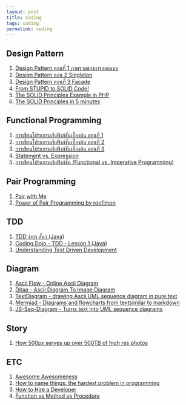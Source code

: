 ```yaml
---
layout: post
title: Coding
tags: coding
permalink: coding
---
```


## Design Pattern
1. [Design Pattern ตอนที่ 1 ภาพรวมของการออกแบบ](https://www.youtube.com/watch?v=XNQs1Z1qz64)
2. [Design Pattern ตอน 2 Singleton](https://www.youtube.com/watch?v=7aTPriFeqwE)
3. [Design Pattern ตอนที่ 3 Facade](https://www.youtube.com/watch?v=uk4KcSWVVW8)
4. [From STUPID to SOLID Code!](http://williamdurand.fr/2013/07/30/from-stupid-to-solid-code/#single-responsibility-principle)
5. [The SOLID Principles Example in PHP](http://code.tutsplus.com/series/the-solid-principles--cms-634)
6. [The SOLID Principles in 5 minutes](https://www.youtube.com/playlist?list=PLs8F9-fy20QQ3UcgiFCcoyhXn5T0bq_3G)

## Functional Programming
1. [การเขียนโปรแกรมเชิงฟังก์ชันเบื้องต้น ตอนที่ 1](https://www.youtube.com/watch?v=WFYfF-jjD70)
2. [การเขียนโปรแกรมเชิงฟังก์ชันเบื้องต้น ตอนที่ 2](https://www.youtube.com/watch?v=FtUWlO-zvLU)
3. [การเขียนโปรแกรมเชิงฟังก์ชันเบื้องต้น ตอนที่ 3](https://www.youtube.com/watch?v=IqRm27tuBYI)
4. [Statement vs.
   Expression](http://fsharpthai.com/statement-vs-expression/)
5. [การเขียนโปรแกรมเชิงฟังก์ชั่น (Functional vs. Imperative
   Programming)](http://fsharpthai.com/fp-vs-ip/)

## Pair Programming
1. [Pair with Me](http://www.pairprogramwith.me)
2. [Power of Pair Programming by roofimon](https://www.youtube.com/watch?v=l8W6T5Opfcw)

## TDD
1. [TDD ง่ายๆ สั้นๆ (Java)](https://www.youtube.com/watch?v=9OQeO64x-2k)
2. [Coding Dojo - TDD - Lesson 1 (Java)](https://www.youtube.com/watch?v=4UM73byPFlA)
3. [Understanding Test Driven Development](https://www.youtube.com/watch?v=q5Xd1tmIgec)

## Diagram
1. [Ascii Flow - Online Ascii Diagram](http://asciiflow.com)
2. [Ditaa - Ascii Diagram To Image Diagram](http://ditaa.sourceforge.net)
3. [TextDiagram - drawing Ascii UML sequence diagram in pure text](http://weidagang.github.io/text-diagram/)
4. [Mermiad - Diagrams and flowcharts from textsimilar to markdown](http://knsv.github.io/mermaid/index.html)
5. [JS-Seq-Diagram - Turns text into UML sequence diagrams](https://bramp.github.io/js-sequence-diagrams/)

## Story
1. [How 500px serves up over 500TB of high res photos](http://stackshare.io/500px/how-500px-serves-up-over-500tb-of-high-res-photos)

## ETC
1. [Awesome Awesomeness](https://github.com/bayandin/awesome-awesomeness)
2. [How to name things: the hardest problem in programming](http://www.slideshare.net/pirhilton/how-to-name-things-the-hardest-problem-in-programming)
3. [How to Hire a Developer](https://adamcod.es/2013/02/28/how-to-hire-a-developer.html)
4. [Function vs Method vs Procedure](https://adamcod.es/2013/09/27/function-method-procedure.html)
